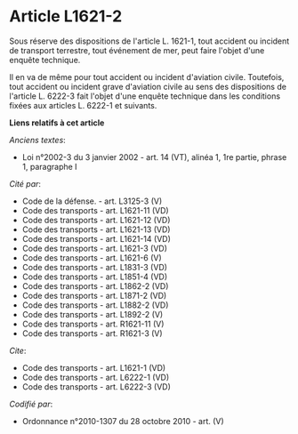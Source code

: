 # Article L1621-2

Sous réserve des dispositions de l'article L. 1621-1, tout accident ou incident de transport terrestre, tout événement de
mer, peut faire l'objet d'une enquête technique. 

Il en va de même pour tout accident ou incident d'aviation civile. Toutefois, tout accident ou incident grave d'aviation
civile au sens des dispositions de l'article L. 6222-3 fait l'objet d'une enquête technique dans les conditions fixées aux
articles L. 6222-1 et suivants.

**Liens relatifs à cet article**

_Anciens textes_:

  - Loi n°2002-3 du 3 janvier 2002 - art. 14 (VT), alinéa 1, 1re partie, phrase 1, paragraphe I

_Cité par_:

  - Code de la défense. - art. L3125-3 (V)
  - Code des transports - art. L1621-11 (VD)
  - Code des transports - art. L1621-12 (VD)
  - Code des transports - art. L1621-13 (VD)
  - Code des transports - art. L1621-14 (VD)
  - Code des transports - art. L1621-3 (VD)
  - Code des transports - art. L1621-6 (V)
  - Code des transports - art. L1831-3 (VD)
  - Code des transports - art. L1851-4 (VD)
  - Code des transports - art. L1862-2 (VD)
  - Code des transports - art. L1871-2 (VD)
  - Code des transports - art. L1882-2 (VD)
  - Code des transports - art. L1892-2 (V)
  - Code des transports - art. R1621-11 (V)
  - Code des transports - art. R1621-3 (V)

_Cite_:

  - Code des transports - art. L1621-1 (VD)
  - Code des transports - art. L6222-1 (VD)
  - Code des transports - art. L6222-3 (VD)

_Codifié par_:

  - Ordonnance n°2010-1307 du 28 octobre 2010 - art. (V)
